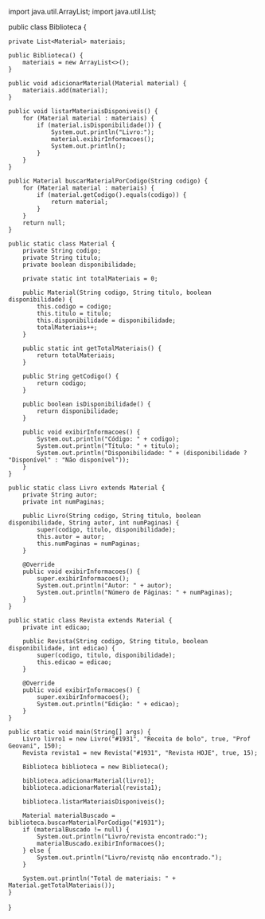 import java.util.ArrayList;
import java.util.List;

public class Biblioteca {

    private List<Material> materiais;

    public Biblioteca() {
        materiais = new ArrayList<>();
    }

    public void adicionarMaterial(Material material) {
        materiais.add(material);
    }

    public void listarMateriaisDisponiveis() {
        for (Material material : materiais) {
            if (material.isDisponibilidade()) {
                System.out.println("Livro:");
                material.exibirInformacoes();
                System.out.println();
            }
        }
    }

    public Material buscarMaterialPorCodigo(String codigo) {
        for (Material material : materiais) {
            if (material.getCodigo().equals(codigo)) {
                return material;
            }
        }
        return null;
    }

    public static class Material {
        private String codigo;
        private String titulo;
        private boolean disponibilidade;
    
        private static int totalMateriais = 0;

        public Material(String codigo, String titulo, boolean disponibilidade) {
            this.codigo = codigo;
            this.titulo = titulo;
            this.disponibilidade = disponibilidade;
            totalMateriais++; 
        }

        public static int getTotalMateriais() {
            return totalMateriais;
        }

        public String getCodigo() {
            return codigo;
        }

        public boolean isDisponibilidade() {
            return disponibilidade;
        }

        public void exibirInformacoes() {
            System.out.println("Código: " + codigo);
            System.out.println("Título: " + titulo);
            System.out.println("Disponibilidade: " + (disponibilidade ? "Disponível" : "Não disponível"));
        }
    }

    public static class Livro extends Material {
        private String autor;
        private int numPaginas;

        public Livro(String codigo, String titulo, boolean disponibilidade, String autor, int numPaginas) {
            super(codigo, titulo, disponibilidade);
            this.autor = autor;
            this.numPaginas = numPaginas;
        }

        @Override
        public void exibirInformacoes() {
            super.exibirInformacoes();
            System.out.println("Autor: " + autor);
            System.out.println("Número de Páginas: " + numPaginas);
        }
    }

    public static class Revista extends Material {
        private int edicao;

        public Revista(String codigo, String titulo, boolean disponibilidade, int edicao) {
            super(codigo, titulo, disponibilidade);
            this.edicao = edicao;
        }

        @Override
        public void exibirInformacoes() {
            super.exibirInformacoes();
            System.out.println("Edição: " + edicao);
        }
    }

    public static void main(String[] args) {
        Livro livro1 = new Livro("#1931", "Receita de bolo", true, "Prof Geovani", 150);
        Revista revista1 = new Revista("#1931", "Revista HOJE", true, 15);

        Biblioteca biblioteca = new Biblioteca();

        biblioteca.adicionarMaterial(livro1);
        biblioteca.adicionarMaterial(revista1);

        biblioteca.listarMateriaisDisponiveis();

        Material materialBuscado = biblioteca.buscarMaterialPorCodigo("#1931");
        if (materialBuscado != null) {
            System.out.println("Livro/revista encontrado:");
            materialBuscado.exibirInformacoes();
        } else {
            System.out.println("Livro/revistq não encontrado.");
        }

        System.out.println("Total de materiais: " + Material.getTotalMateriais());
    }
}



